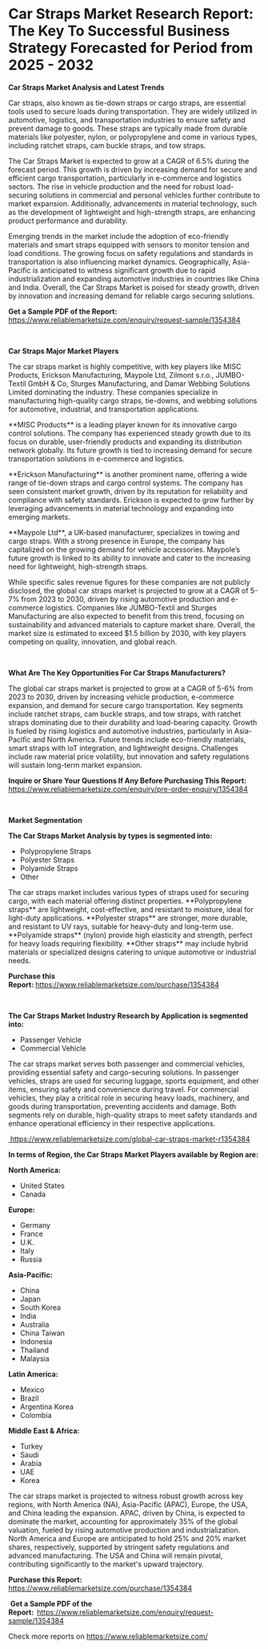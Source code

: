 <p><h1>Car Straps Market Research Report: The Key To Successful Business Strategy Forecasted for Period from 2025 - 2032</h1></p><p><strong>Car Straps Market Analysis and Latest Trends</strong></p>
<p><p>Car straps, also known as tie-down straps or cargo straps, are essential tools used to secure loads during transportation. They are widely utilized in automotive, logistics, and transportation industries to ensure safety and prevent damage to goods. These straps are typically made from durable materials like polyester, nylon, or polypropylene and come in various types, including ratchet straps, cam buckle straps, and tow straps.</p><p>The Car Straps Market is expected to grow at a CAGR of 6.5% during the forecast period. This growth is driven by increasing demand for secure and efficient cargo transportation, particularly in e-commerce and logistics sectors. The rise in vehicle production and the need for robust load-securing solutions in commercial and personal vehicles further contribute to market expansion. Additionally, advancements in material technology, such as the development of lightweight and high-strength straps, are enhancing product performance and durability.</p><p>Emerging trends in the market include the adoption of eco-friendly materials and smart straps equipped with sensors to monitor tension and load conditions. The growing focus on safety regulations and standards in transportation is also influencing market dynamics. Geographically, Asia-Pacific is anticipated to witness significant growth due to rapid industrialization and expanding automotive industries in countries like China and India. Overall, the Car Straps Market is poised for steady growth, driven by innovation and increasing demand for reliable cargo securing solutions.</p></p>
<p><strong>Get a Sample PDF of the Report:&nbsp;</strong> <a href="https://www.reliablemarketsize.com/enquiry/request-sample/1354384?utm_campaign=2005&utm_medium=2&utm_source=Github&utm_content=ia&utm_term=23012025&utm_id=car-straps">https://www.reliablemarketsize.com/enquiry/request-sample/1354384</a></p>
<p>&nbsp;</p>
<p><strong>Car Straps Major Market Players</strong></p>
<p><p>The car straps market is highly competitive, with key players like MISC Products, Erickson Manufacturing, Maypole Ltd, Zilmont s.r.o., JUMBO-Textil GmbH & Co, Sturges Manufacturing, and Damar Webbing Solutions Limited dominating the industry. These companies specialize in manufacturing high-quality cargo straps, tie-downs, and webbing solutions for automotive, industrial, and transportation applications.</p><p>**MISC Products** is a leading player known for its innovative cargo control solutions. The company has experienced steady growth due to its focus on durable, user-friendly products and expanding its distribution network globally. Its future growth is tied to increasing demand for secure transportation solutions in e-commerce and logistics.</p><p>**Erickson Manufacturing** is another prominent name, offering a wide range of tie-down straps and cargo control systems. The company has seen consistent market growth, driven by its reputation for reliability and compliance with safety standards. Erickson is expected to grow further by leveraging advancements in material technology and expanding into emerging markets.</p><p>**Maypole Ltd**, a UK-based manufacturer, specializes in towing and cargo straps. With a strong presence in Europe, the company has capitalized on the growing demand for vehicle accessories. Maypole’s future growth is linked to its ability to innovate and cater to the increasing need for lightweight, high-strength straps.</p><p>While specific sales revenue figures for these companies are not publicly disclosed, the global car straps market is projected to grow at a CAGR of 5-7% from 2023 to 2030, driven by rising automotive production and e-commerce logistics. Companies like JUMBO-Textil and Sturges Manufacturing are also expected to benefit from this trend, focusing on sustainability and advanced materials to capture market share. Overall, the market size is estimated to exceed $1.5 billion by 2030, with key players competing on quality, innovation, and global reach.</p></p>
<p>&nbsp;</p>
<p><strong>What Are The Key Opportunities For Car Straps Manufacturers?</strong></p>
<p><p>The global car straps market is projected to grow at a CAGR of 5-6% from 2023 to 2030, driven by increasing vehicle production, e-commerce expansion, and demand for secure cargo transportation. Key segments include ratchet straps, cam buckle straps, and tow straps, with ratchet straps dominating due to their durability and load-bearing capacity. Growth is fueled by rising logistics and automotive industries, particularly in Asia-Pacific and North America. Future trends include eco-friendly materials, smart straps with IoT integration, and lightweight designs. Challenges include raw material price volatility, but innovation and safety regulations will sustain long-term market expansion.</p></p>
<p><strong>Inquire or Share Your Questions If Any Before Purchasing This Report:</strong> <a href="https://www.reliablemarketsize.com/enquiry/pre-order-enquiry/1354384?utm_campaign=2005&utm_medium=2&utm_source=Github&utm_content=ia&utm_term=23012025&utm_id=car-straps">https://www.reliablemarketsize.com/enquiry/pre-order-enquiry/1354384</a></p>
<p>&nbsp;</p>
<p><strong>Market Segmentation</strong></p>
<p><strong>The Car Straps Market Analysis by types is segmented into:</strong></p>
<p><ul><li>Polypropylene Straps</li><li>Polyester Straps</li><li>Polyamide Straps</li><li>Other</li></ul></p>
<p><p>The car straps market includes various types of straps used for securing cargo, with each material offering distinct properties. **Polypropylene straps** are lightweight, cost-effective, and resistant to moisture, ideal for light-duty applications. **Polyester straps** are stronger, more durable, and resistant to UV rays, suitable for heavy-duty and long-term use. **Polyamide straps** (nylon) provide high elasticity and strength, perfect for heavy loads requiring flexibility. **Other straps** may include hybrid materials or specialized designs catering to unique automotive or industrial needs.</p></p>
<p><strong>Purchase this Report:&nbsp;</strong><a href="https://www.reliablemarketsize.com/purchase/1354384?utm_campaign=2005&utm_medium=2&utm_source=Github&utm_content=ia&utm_term=23012025&utm_id=car-straps">https://www.reliablemarketsize.com/purchase/1354384</a></p>
<p>&nbsp;</p>
<p><strong>The Car Straps Market Industry Research by Application is segmented into:</strong></p>
<p><ul><li>Passenger Vehicle</li><li>Commercial Vehicle</li></ul></p>
<p><p>The car straps market serves both passenger and commercial vehicles, providing essential safety and cargo-securing solutions. In passenger vehicles, straps are used for securing luggage, sports equipment, and other items, ensuring safety and convenience during travel. For commercial vehicles, they play a critical role in securing heavy loads, machinery, and goods during transportation, preventing accidents and damage. Both segments rely on durable, high-quality straps to meet safety standards and enhance operational efficiency in their respective applications.</p></p>
<p><a href="https://www.reliablemarketsize.com/global-car-straps-market-r1354384?utm_campaign=2005&utm_medium=2&utm_source=Github&utm_content=ia&utm_term=23012025&utm_id=car-straps">&nbsp;https://www.reliablemarketsize.com/global-car-straps-market-r1354384</a></p>
<p><strong>In terms of Region, the Car Straps Market Players available by Region are:</strong></p>
<p>
    <p> <strong> North America: </strong>
        <ul>
            <li>United States</li>
            <li>Canada</li>
        </ul>
        </p> 
    <p> <strong> Europe: </strong>
        <ul>
            <li>Germany</li>
            <li>France</li>
            <li>U.K.</li>
            <li>Italy</li>
            <li>Russia</li>
        </ul>
        </p> 
    <p> <strong> Asia-Pacific: </strong>
        <ul>
            <li>China</li>
            <li>Japan</li>
            <li>South Korea</li>
            <li>India</li>
            <li>Australia</li>
            <li>China Taiwan</li>
            <li>Indonesia</li>
            <li>Thailand</li>
            <li>Malaysia</li>
        </ul>
        </p> 
    <p> <strong> Latin America: </strong>
        <ul>
            <li>Mexico</li>
            <li>Brazil</li>
            <li>Argentina Korea</li>
            <li>Colombia</li>
        </ul>
        </p> 
    <p> <strong> Middle East & Africa: </strong>
        <ul>
            <li>Turkey</li>
            <li>Saudi</li>
            <li>Arabia</li>
            <li>UAE</li>
            <li>Korea</li>
        </ul>
    </p>
    </p>
<p><p>The car straps market is projected to witness robust growth across key regions, with North America (NA), Asia-Pacific (APAC), Europe, the USA, and China leading the expansion. APAC, driven by China, is expected to dominate the market, accounting for approximately 35% of the global valuation, fueled by rising automotive production and industrialization. North America and Europe are anticipated to hold 25% and 20% market shares, respectively, supported by stringent safety regulations and advanced manufacturing. The USA and China will remain pivotal, contributing significantly to the market's upward trajectory.</p></p>
<p><strong>Purchase this Report: </strong><a href="https://www.reliablemarketsize.com/purchase/1354384?utm_campaign=2005&utm_medium=2&utm_source=Github&utm_content=ia&utm_term=23012025&utm_id=car-straps">https://www.reliablemarketsize.com/purchase/1354384</a></p>
<p>&nbsp;<strong>Get a Sample PDF of the Report:&nbsp;&nbsp;</strong><a href="https://www.reliablemarketsize.com/enquiry/request-sample/1354384?utm_campaign=2005&utm_medium=2&utm_source=Github&utm_content=ia&utm_term=23012025&utm_id=car-straps">https://www.reliablemarketsize.com/enquiry/request-sample/1354384</a></p>
<p><strong></strong></p>
<p>Check more reports on <a href="https://www.reliablemarketsize.com/?utm_campaign=2005&utm_medium=2&utm_source=Github&utm_content=ia&utm_term=23012025&utm_id=car-straps">https://www.reliablemarketsize.com/</a></p>